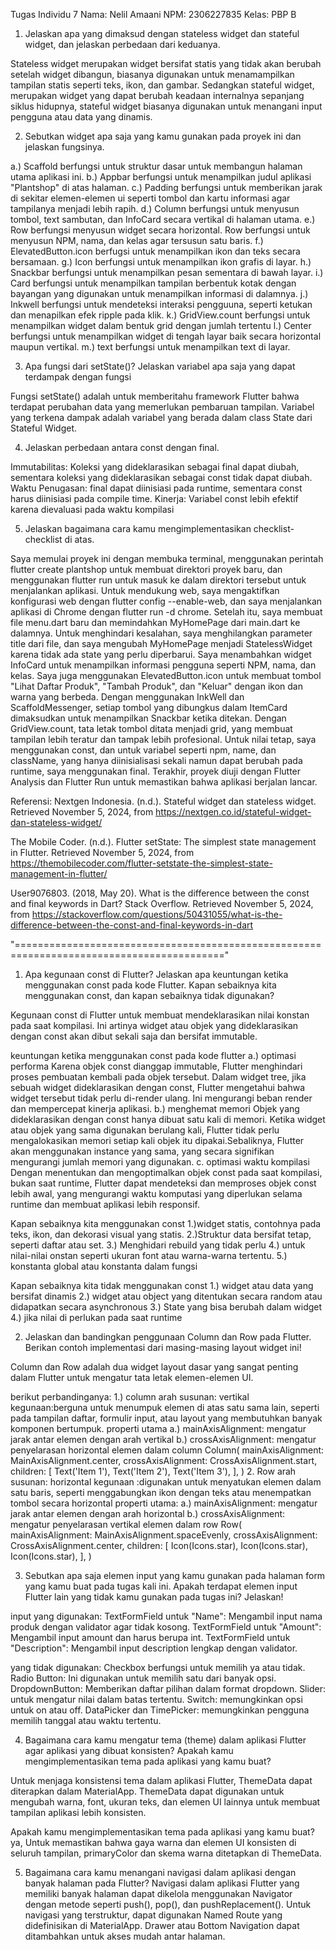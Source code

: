Tugas Individu 7
Nama: Nelil Amaani
NPM: 2306227835
Kelas: PBP B

1.  Jelaskan apa yang dimaksud dengan stateless widget dan stateful widget, dan jelaskan perbedaan dari keduanya.

Stateless widget merupakan widget bersifat statis yang tidak akan berubah setelah widget dibangun, biasanya digunakan untuk menamampilkan tampilan statis seperti  teks, ikon, dan gambar. Sedangkan stateful widget, merupakan widget yang dapat berubah keadaan internalnya sepanjang siklus hidupnya, stateful widget biasanya digunakan untuk menangani input pengguna atau data yang dinamis. 


2.  Sebutkan widget apa saja yang kamu gunakan pada proyek ini dan jelaskan fungsinya.

a.) Scaffold berfungsi untuk struktur dasar untuk membangun halaman utama aplikasi ini.
b.) Appbar berfungsi untuk menampilkan judul aplikasi "Plantshop" di atas halaman.
c.) Padding berfungsi untuk memberikan jarak di sekitar elemen-elemen ui seperti tombol dan kartu informasi agar tampilanya menjadi lebih rapih.
d.) Column berfungsi untuk menyusun tombol, text sambutan, dan InfoCard secara vertikal di halaman utama.
e.) Row berfungsi menyusun widget secara horizontal. Row berfungsi untuk menyusun NPM, nama, dan kelas agar tersusun satu baris.
f.) ElevatedButton.icon berfugsi untuk menampilkan ikon dan teks secara bersamaan.
g.) Icon berfungsi untuk menampilkan ikon grafis di layar.
h.) Snackbar berfungsi untuk menampilkan pesan sementara di bawah layar.
i.) Card berfungsi untuk menampilkan tampilan berbentuk kotak dengan bayangan yang digunakan untuk menampilkan informasi di dalamnya.
j.) Inkwell berfungsi untuk mendeteksi interaksi pengguuna, seperti ketukan dan menapilkan efek ripple pada klik.
k.) GridView.count berfungsi untuk menampilkan widget dalam bentuk grid dengan jumlah tertentu
l.) Center berfungsi untuk menampilkan widget di tengah layar baik secara horizontal maupun vertikal.
m.) text berfungsi untuk menampilkan text di layar.

3. Apa fungsi dari setState()? Jelaskan variabel apa saja yang dapat terdampak dengan fungsi

Fungsi setState() adalah untuk memberitahu framework Flutter bahwa terdapat perubahan data yang memerlukan pembaruan tampilan. Variabel yang terkena dampak adalah variabel yang berada dalam class State dari Stateful Widget.


4. Jelaskan perbedaan antara const dengan final.

Immutabilitas: Koleksi yang dideklarasikan sebagai final dapat diubah, sementara koleksi yang dideklarasikan sebagai const tidak dapat diubah. 
Waktu Penugasan: final dapat diinisiasi pada runtime, sementara const harus diinisiasi pada compile time.
Kinerja: Variabel const lebih efektif karena dievaluasi pada waktu kompilasi


5. Jelaskan bagaimana cara kamu mengimplementasikan checklist-checklist di atas.

Saya memulai proyek ini dengan membuka terminal, menggunakan perintah flutter create plantshop untuk membuat direktori proyek baru, dan menggunakan flutter run untuk masuk ke dalam direktori tersebut untuk menjalankan aplikasi. Untuk mendukung web, saya mengaktifkan konfigurasi web dengan flutter config --enable-web, dan saya menjalankan aplikasi di Chrome dengan flutter run -d chrome. Setelah itu, saya membuat file menu.dart baru dan memindahkan MyHomePage dari main.dart ke dalamnya. Untuk menghindari kesalahan, saya menghilangkan parameter title dari file, dan saya mengubah MyHomePage menjadi StatelessWidget karena tidak ada state yang perlu diperbarui. Saya menambahkan widget InfoCard untuk menampilkan informasi pengguna seperti NPM, nama, dan kelas. Saya juga menggunakan ElevatedButton.icon untuk membuat tombol "Lihat Daftar Produk", "Tambah Produk", dan "Keluar" dengan ikon dan warna yang berbeda. Dengan menggunakan InkWell dan ScaffoldMessenger, setiap tombol yang dibungkus dalam ItemCard dimaksudkan untuk menampilkan Snackbar ketika ditekan. Dengan GridView.count, tata letak tombol ditata menjadi grid, yang membuat tampilan lebih teratur dan tampak lebih profesional. Untuk nilai tetap, saya menggunakan const, dan untuk variabel seperti npm, name, dan className, yang hanya diinisialisasi sekali namun dapat berubah pada runtime, saya menggunakan final. Terakhir, proyek diuji dengan Flutter Analysis dan Flutter Run untuk memastikan bahwa aplikasi berjalan lancar.

Referensi:
Nextgen Indonesia. (n.d.). Stateful widget dan stateless widget. Retrieved November 5, 2024, from https://nextgen.co.id/stateful-widget-dan-stateless-widget/

The Mobile Coder. (n.d.). Flutter setState: The simplest state management in Flutter. Retrieved November 5, 2024, from https://themobilecoder.com/flutter-setstate-the-simplest-state-management-in-flutter/

User9076803. (2018, May 20). What is the difference between the const and final keywords in Dart? Stack Overflow. Retrieved November 5, 2024, from https://stackoverflow.com/questions/50431055/what-is-the-difference-between-the-const-and-final-keywords-in-dart

"=========================================================================================="
1. Apa kegunaan const di Flutter? Jelaskan apa keuntungan ketika menggunakan const pada kode Flutter. Kapan sebaiknya kita menggunakan const, dan kapan sebaiknya tidak digunakan?

Kegunaan const di Flutter untuk membuat mendeklarasikan nilai konstan pada saat kompilasi. Ini artinya widget atau objek yang dideklarasikan dengan const akan dibut sekali saja dan bersifat immutable.

keuntungan ketika menggunakan const pada kode flutter
a.) optimasi performa
Karena objek const dianggap immutable, Flutter menghindari proses pembuatan kembali pada objek tersebut. Dalam widget tree, jika sebuah widget dideklarasikan dengan const, Flutter mengetahui bahwa widget tersebut tidak perlu di-render ulang. Ini mengurangi beban render dan mempercepat kinerja aplikasi.
b.) menghemat memori
Objek yang dideklarasikan dengan const hanya dibuat satu kali di memori. Ketika widget atau objek yang sama digunakan berulang kali, Flutter tidak perlu mengalokasikan memori setiap kali objek itu dipakai.Sebaliknya, Flutter akan menggunakan instance yang sama, yang secara signifikan mengurangi jumlah memori yang digunakan.
c. optimasi waktu kompilasi
Dengan menentukan dan mengoptimalkan objek const pada saat kompilasi, bukan saat runtime, Flutter dapat mendeteksi dan memproses objek const lebih awal, yang mengurangi waktu komputasi yang diperlukan selama runtime dan membuat aplikasi lebih responsif.

Kapan sebaiknya kita menggunakan const
1.)widget statis, contohnya pada teks, ikon, dan dekorasi visual yang statis.
2.)Struktur data bersifat tetap, seperti daftar atau set.
3.) Menghidari rebuild yang tidak perlu
4.) untuk nilai-nilai onstan seperti ukuran font atau warna-warna tertentu.
5.) konstanta global atau konstanta dalam fungsi

Kapan sebaiknya kita tidak menggunakan const
1.) widget atau data yang bersifat dinamis
2.) widget atau object yang ditentukan secara random atau didapatkan secara asynchronous
3.) State yang bisa berubah dalam widget
4.) jika nilai di perlukan pada saat runtime

2.  Jelaskan dan bandingkan penggunaan Column dan Row pada Flutter. Berikan contoh implementasi dari masing-masing layout widget ini!

Column dan Row adalah dua widget layout dasar yang sangat penting dalam Flutter untuk mengatur tata letak elemen-elemen UI.

berikut perbandinganya:
1.) column
arah susunan: vertikal
kegunaan:berguna untuk menumpuk elemen di atas satu sama lain, seperti pada tampilan daftar, formulir input, atau layout yang membutuhkan banyak komponen bertumpuk.
properti utama
a.) mainAxisAlignment: mengatur jarak antar elemen dengan arah vertikal
b.) crossAxisAlignment: mengatur penyelarasan horizontal elemen dalam 
column
Column(
  mainAxisAlignment: MainAxisAlignment.center,
  crossAxisAlignment: CrossAxisAlignment.start,
  children: [
    Text('Item 1'),
    Text('Item 2'),
    Text('Item 3'),
  ],
)
2. Row
arah susunan: horizontal
kegunaan :digunakan untuk menyatukan elemen dalam satu baris, seperti menggabungkan ikon dengan teks atau menempatkan tombol secara horizontal
properti utama:
a.) mainAxisAlignment: mengatur jarak antar elemen dengan arah horizontal
b.) crossAxisAlignment: mengatur penyelarasan vertikal elemen dalam row
Row(
  mainAxisAlignment: MainAxisAlignment.spaceEvenly,
  crossAxisAlignment: CrossAxisAlignment.center,
  children: [
    Icon(Icons.star),
    Icon(Icons.star),
    Icon(Icons.star),
  ],
)

3.  Sebutkan apa saja elemen input yang kamu gunakan pada halaman form yang kamu buat pada tugas kali ini. Apakah terdapat elemen input Flutter lain yang tidak kamu gunakan pada tugas ini? Jelaskan!

input yang digunakan:
TextFormField untuk "Name": Mengambil input nama produk dengan validator agar tidak kosong.
TextFormField untuk "Amount": Mengambil input amount dan harus berupa int.
TextFormField untuk "Description": Mengambil input description lengkap dengan validator.

yang tidak digunakan:
Checkbox berfungsi untuk memilih ya atau tidak.
Radio Button: Ini digunakan untuk memilih satu dari banyak opsi.
DropdownButton: Memberikan daftar pilihan dalam format dropdown.
Slider:  untuk mengatur nilai dalam batas tertentu. 
Switch: memungkinkan opsi untuk on atau off.
DataPicker dan TimePicker: memungkinkan pengguna memilih tanggal atau waktu tertentu.

4.  Bagaimana cara kamu mengatur tema (theme) dalam aplikasi Flutter agar aplikasi yang dibuat konsisten? Apakah kamu mengimplementasikan tema pada aplikasi yang kamu buat?
 
Untuk menjaga konsistensi tema dalam aplikasi Flutter, ThemeData dapat diterapkan dalam MaterialApp. ThemeData dapat digunakan untuk mengubah warna, font, ukuran teks, dan elemen UI lainnya untuk membuat tampilan aplikasi lebih konsisten.

Apakah kamu mengimplementasikan tema pada aplikasi yang kamu buat?
ya, Untuk memastikan bahwa gaya warna dan elemen UI konsisten di seluruh tampilan, primaryColor dan skema warna ditetapkan di ThemeData.

5.  Bagaimana cara kamu menangani navigasi dalam aplikasi dengan banyak halaman pada Flutter?
Navigasi dalam aplikasi Flutter yang memiliki banyak halaman dapat dikelola menggunakan Navigator dengan metode seperti push(), pop(), dan pushReplacement().  Untuk navigasi yang terstruktur, dapat digunakan Named Route yang didefinisikan di MaterialApp. Drawer atau Bottom Navigation dapat ditambahkan untuk akses mudah antar halaman.


